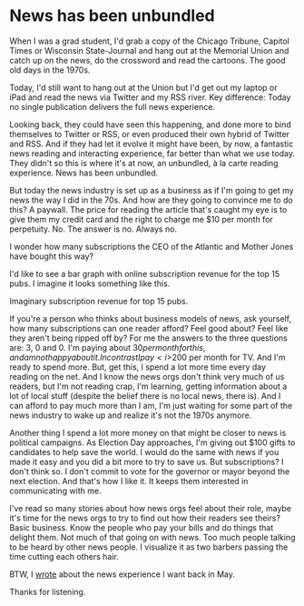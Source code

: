# News has been unbundled
When I was a grad student, I'd grab a copy of the Chicago Tribune, Capitol Times or Wisconsin State-Journal and hang out at the Memorial Union and catch up on the news, do the crossword and read the cartoons. The good old days in the 1970s. 

Today, I'd still want to hang out at the Union but I'd get out my laptop or iPad and read the news via Twitter and my RSS river. Key difference: Today  no single publication delivers the full news experience. 

Looking back, they could have seen this happening, and done more to bind themselves to Twitter or RSS, or even produced their own hybrid of Twitter and RSS. And if they had let it evolve it might have been, by now, a fantastic news reading and interacting experience, far better than what we use today. They didn't so this is where it's at now, an unbundled, à la carte reading experience. News has been unbundled.

But today the news industry is set up as a business as if I'm going to get my news the way I did in the 70s. And how are they going to convince me to do this? A paywall. The price for reading the article that's caught my eye is to give them my credit card and the right to charge me $10 per month for perpetuity. No. The answer is no. Always no. 

I wonder how many subscriptions the CEO of the Atlantic and Mother Jones have bought this way? 

I'd like to see a bar graph with online subscription revenue for the top 15 pubs. I imagine it looks something like this. 

Imaginary subscription revenue for top 15 pubs. 

If you're a person who thinks about business models of news, ask yourself, how many subscriptions can one reader afford? Feel good about? Feel like they aren't being ripped off by? For me the answers to the three questions are: 3, 0 and 0. I'm paying about $30 per month for this, and am not happy about it. In contrast I pay <i>$200</i> per month for TV. And I'm ready to spend more. But, get this, I spend a lot more time every day reading on the net. And I know the news orgs don't think very much of us readers, but I'm not reading crap, I'm learning, getting information about a lot of local stuff (despite the belief there is no local news, there is). And I can afford to pay much more than I am, I'm just waiting for some part of the news industry to wake up and realize it's not the 1970s anymore. 

Another thing I spend a lot more money on that might be closer to news is political campaigns. As Election Day approaches, I'm giving out $100 gifts to candidates to help save the world. I would do the same with news if you made it easy and you did a bit more to try to save us. But subscriptions? I don't think so. I don't commit to vote for the governor or mayor beyond the next election. And that's how I like it. It keeps them interested in communicating with me. 

I've read so many stories about how news orgs feel about their role, maybe it's time for the news orgs to try to find out how their readers see theirs? Basic business. Know the people who pay your bills and do things that delight them. Not much of that going on with news. Too much people talking to be heard by other news people. I visualize it as two barbers passing the time cutting each others hair. 

BTW, I <a href="http://scripting.com/2020/05/29.html#a135626">wrote</a> about the news experience I want back in May.  

Thanks for listening. 

